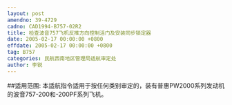 ```yaml
---
layout: post
amendno: 39-4729
cadno: CAD1994-B757-02R2
title: 检查波音757飞机反推方向控制活门及安装同步锁定器
date: 2005-02-17 00:00:00 +0800
effdate: 2005-02-17 00:00:00 +0800
tag: B757
categories: 民航西南地区管理局适航审定处
author: 李锐
---
```


##适用范围:
本适航指令适用于按任何类别审定的，装有普惠PW2000系列发动机的波音757-200和-200PF系列飞机。


